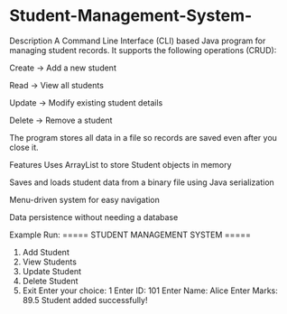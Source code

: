 # Student-Management-System-
Description
A Command Line Interface (CLI) based Java program for managing student records.
It supports the following operations (CRUD):

Create → Add a new student

Read → View all students

Update → Modify existing student details

Delete → Remove a student

The program stores all data in a file so records are saved even after you close it.

Features
Uses ArrayList to store Student objects in memory

Saves and loads student data from a binary file using Java serialization

Menu-driven system for easy navigation

Data persistence without needing a database

Example Run:
===== STUDENT MANAGEMENT SYSTEM =====
1. Add Student
2. View Students
3. Update Student
4. Delete Student
5. Exit
Enter your choice: 1
Enter ID: 101
Enter Name: Alice
Enter Marks: 89.5
Student added successfully!
